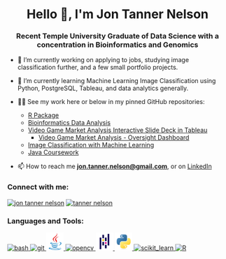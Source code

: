 <h1 align="center">Hello 👋, I'm Jon Tanner Nelson</h1>
<h3 align="center">Recent Temple University Graduate of Data Science with a concentration in Bioinformatics and Genomics</h3>

- 🔭 I’m currently working on applying to jobs, studying image classification further, and a few small portfolio projects. 

- 🌱 I’m currently learning Machine Learning Image Classification using Python, PostgreSQL, Tableau, and data analytics generally. 

- 👨‍💻 See my work here or below in my pinned GitHub repositories: 
    -  [R Package](https://github.com/J-T-Nelson/GWASpops.pheno2geno)
    -  [Bioinformatics Data Analysis](https://github.com/J-T-Nelson/Final_report_GWAS_1000Genomes_analysis)
    -  [Video Game Market Analysis Interactive Slide Deck in Tableau](https://public.tableau.com/app/profile/jon.nelson3747/viz/VideoGameMarketAnalysis_16896274070350/BroadInsightsintotheVideoGameIndustry)
        - [Video Game Market Analysis - Oversight Dashboard](https://public.tableau.com/app/profile/jon.nelson3747/viz/VideoGameMarketAnalysis-OversightDashboard_16897101170220/ExecutiveDash#1)
    -  [Image Classification with Machine Learning](https://github.com/J-T-Nelson/PoDS_Final)
    -  [Java Coursework](https://github.com/J-T-Nelson/Java_code_TempleU) 

- 📫 How to reach me **jon.tanner.nelson@gmail.com**, or on [LinkedIn](https://www.linkedin.com/in/jon-tanner-nelson/) 

<h3 align="left">Connect with me:</h3>
<p align="left">
<a href="https://www.linkedin.com/in/jon-tanner-nelson/" target="blank"><img align="center" src="https://raw.githubusercontent.com/rahuldkjain/github-profile-readme-generator/master/src/images/icons/Social/linked-in-alt.svg" alt="jon tanner nelson" height="30" width="40" /></a>
<a href="https://www.kaggle.com/jtnelson" target="blank"><img align="center" src="https://raw.githubusercontent.com/rahuldkjain/github-profile-readme-generator/master/src/images/icons/Social/kaggle.svg" alt="tanner nelson" height="30" width="40" /></a>
</p>

<h3 align="left">Languages and Tools:</h3>
<p align="left"> 
  <a href="https://www.gnu.org/software/bash/" target="_blank" rel="noreferrer"> <img src="https://www.vectorlogo.zone/logos/gnu_bash/gnu_bash-icon.svg" alt="bash" width="40" height="40"/> </a> <a href="https://git-scm.com/" target="_blank" rel="noreferrer"> <img src="https://www.vectorlogo.zone/logos/git-scm/git-scm-icon.svg" alt="git" width="40" height="40"/> </a> 
  <a href="https://www.java.com" target="_blank" rel="noreferrer"> <img src="https://raw.githubusercontent.com/devicons/devicon/master/icons/java/java-original.svg" alt="java" width="40" height="40"/> </a> <a href="https://opencv.org/" target="_blank" rel="noreferrer"> <img src="https://www.vectorlogo.zone/logos/opencv/opencv-icon.svg" alt="opencv" width="40" height="40"/> 
  </a> <a href="https://pandas.pydata.org/" target="_blank" rel="noreferrer"> <img src="https://raw.githubusercontent.com/devicons/devicon/2ae2a900d2f041da66e950e4d48052658d850630/icons/pandas/pandas-original.svg" alt="pandas" width="40" height="40"/> </a> 
  <a href="https://www.python.org" target="_blank" rel="noreferrer"> <img src="https://raw.githubusercontent.com/devicons/devicon/master/icons/python/python-original.svg" alt="python" width="40" height="40"/> </a> 
  <a href="https://scikit-learn.org/" target="_blank" rel="noreferrer"> <img src="https://upload.wikimedia.org/wikipedia/commons/0/05/Scikit_learn_logo_small.svg" alt="scikit_learn" width="40" height="40"/> </a> 
  <a href="https://cran.r-project.org/" target="_blank" rel="noreferrer"> <img src="https://cran.r-project.org/Rlogo.svg" alt="R" width="40" height="40"/> </a>
</p>

<!--
**J-T-Nelson/J-T-Nelson** is a ✨ _special_ ✨ repository because its `README.md` (this file) appears on your GitHub profile.

Here are some ideas to get you started:

- 🔭 I’m currently working on ...
- 🌱 I’m currently learning ...
- 👯 I’m looking to collaborate on ...
- 🤔 I’m looking for help with ...
- 💬 Ask me about ...
- 📫 How to reach me: ...
- 😄 Pronouns: ...
- ⚡ Fun fact: ...
-->
